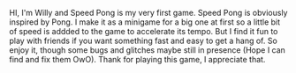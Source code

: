 HI, I'm Willy and Speed Pong is my very first game. 
Speed Pong is obviously inspired by Pong.
I make it as a minigame for a big one at first so a little bit of speed is addded to the game to accelerate its tempo.
But I find it fun to play with friends if you want something fast and easy to get a hang of.
So enjoy it, though some bugs and glitches maybe still in presence (Hope I can find and fix them OwO).
Thank for playing this game, I appreciate that.
